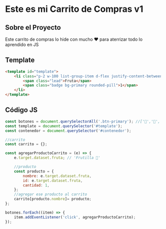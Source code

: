 # Este es mi Carrito de Compras v1

## Sobre el Proyecto

Este carrito de compras lo hide con mucho ♥ para aterrizar todo lo aprendido en JS

## Template

```html
<template id="template">
    <li class="p-2 w-100 list-group-item d-flex justify-content-between align-item-center">
        <span class="lead">Fruta</span>
        <span class="badge bg-primary rounded-pill">1</span>
    </li>
</template>
```

## Código JS

```js
const botones = document.querySelectorAll('.btn-primary'); //['🍓','🍋','🍌']
const template = document.querySelector('#template');
const contenedor = document.querySelector('#contenedor');

//carrito
const carrito = {};

const agregarProductoCarrito = (e) => {
    e.target.dataset.fruta; // 'Frutilla 🍓'

    //producto
    const producto = {
        nombre: e.target.dataset.fruta,
        id: e.target.dataset.fruta,
        cantidad: 1,
    };
    //agregar ese producto al carrito
    carrito[producto.nombre]= producto;
};

botones.forEach((item) => {
    item.addEventListener('click', agregarProductoCarrito);
});
```
